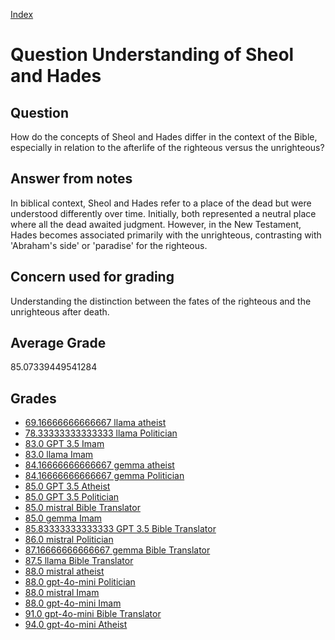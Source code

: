 
[Index](../../index.md)
# Question Understanding of Sheol and Hades
## Question
How do the concepts of Sheol and Hades differ in the context of the Bible, especially in relation to the afterlife of the righteous versus the unrighteous?

## Answer from notes
In biblical context, Sheol and Hades refer to a place of the dead but were understood differently over time. Initially, both represented a neutral place where all the dead awaited judgment. However, in the New Testament, Hades becomes associated primarily with the unrighteous, contrasting with 'Abraham's side' or 'paradise' for the righteous.

## Concern used for grading
Understanding the distinction between the fates of the righteous and the unrighteous after death.

## Average Grade
85.07339449541284

## Grades
 * [69.16666666666667 llama atheist](../answers/llama_atheist/Understanding_of_Sheol_and_Hades.md)
 * [78.33333333333333 llama Politician](../answers/llama_Politician/Understanding_of_Sheol_and_Hades.md)
 * [83.0 GPT 3.5 Imam](../answers/GPT_3.5_Imam/Understanding_of_Sheol_and_Hades.md)
 * [83.0 llama Imam](../answers/llama_Imam/Understanding_of_Sheol_and_Hades.md)
 * [84.16666666666667 gemma atheist](../answers/gemma_atheist/Understanding_of_Sheol_and_Hades.md)
 * [84.16666666666667 gemma Politician](../answers/gemma_Politician/Understanding_of_Sheol_and_Hades.md)
 * [85.0 GPT 3.5 Atheist](../answers/GPT_3.5_Atheist/Understanding_of_Sheol_and_Hades.md)
 * [85.0 GPT 3.5 Politician](../answers/GPT_3.5_Politician/Understanding_of_Sheol_and_Hades.md)
 * [85.0 mistral Bible Translator](../answers/mistral_Bible_Translator/Understanding_of_Sheol_and_Hades.md)
 * [85.0 gemma Imam](../answers/gemma_Imam/Understanding_of_Sheol_and_Hades.md)
 * [85.83333333333333 GPT 3.5 Bible Translator](../answers/GPT_3.5_Bible_Translator/Understanding_of_Sheol_and_Hades.md)
 * [86.0 mistral Politician](../answers/mistral_Politician/Understanding_of_Sheol_and_Hades.md)
 * [87.16666666666667 gemma Bible Translator](../answers/gemma_Bible_Translator/Understanding_of_Sheol_and_Hades.md)
 * [87.5 llama Bible Translator](../answers/llama_Bible_Translator/Understanding_of_Sheol_and_Hades.md)
 * [88.0 mistral atheist](../answers/mistral_atheist/Understanding_of_Sheol_and_Hades.md)
 * [88.0 gpt-4o-mini Politician](../answers/gpt-4o-mini_Politician/Understanding_of_Sheol_and_Hades.md)
 * [88.0 mistral Imam](../answers/mistral_Imam/Understanding_of_Sheol_and_Hades.md)
 * [88.0 gpt-4o-mini Imam](../answers/gpt-4o-mini_Imam/Understanding_of_Sheol_and_Hades.md)
 * [91.0 gpt-4o-mini Bible Translator](../answers/gpt-4o-mini_Bible_Translator/Understanding_of_Sheol_and_Hades.md)
 * [94.0 gpt-4o-mini Atheist](../answers/gpt-4o-mini_Atheist/Understanding_of_Sheol_and_Hades.md)

